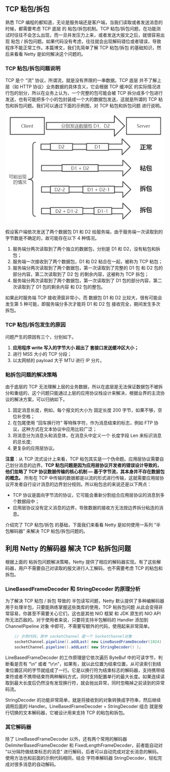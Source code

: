 ## TCP 粘包/拆包

熟悉 TCP 编程的都知道，无论是服务端还是客户端，当我们读取或者发送消息的时候，都需要考虑 TCP 底层 的 粘包/拆包机制。TCP 粘包/拆包问题，在功能测试时往往不会怎么出现，而一旦并发压力上来，或者发送大报文之后，就很容易出现 粘包 / 拆包问题。如果代码没有考虑，往往就会出现解码错位或者错误，导致程序不能正常工作。本篇博文，我们先简单了解 TCP 粘包/拆包 的基础知识，然后来看看 Netty 是如何解决这个问题的。

### TCP 粘包/拆包问题说明

TCP 是个 “流” 协议，所谓流，就是没有界限的一串数据。TCP 底层 并不了解上层（如 HTTP 协议）业务数据的具体含义，它会根据 TCP 缓冲区 的实际情况进行包的划分，所以在业务上认为，一个完整的包可能会被 TCP 拆分成多个包进行发送，也有可能把多个小的包封装成一个大的数据包发送，这就是所谓的 TCP 粘包和拆包问题。我们可以通过下面的示例图，对 TCP 粘包和拆包问题 进行说明。

![avatar](../../../images/Netty/TCP粘包拆包问题.png)

假设客户端依次发送了两个数据包 D1 和 D2 给服务端，由于服务端一次读取到的字节数是不确定的，故可能存在以下 4 种情况。

1. 服务端分两次读取到了两个独立的数据包，分别是 D1 和 D2，没有粘包和拆包；
2. 服务端一次接收到了两个数据包，D1 和 D2 粘合在一起，被称为 TCP 粘包；
3. 服务端分两次读取到了两个数据包，第一次读取到了完整的 D1 包 和 D2 包的部分内容，第二次读取到了 D2 包 的剩余内容，这被称为 TCP 拆包；
4. 服务端分两次读取到了两个数据包，第一次读取到了 D1 包的部分内容，第二次读取到了 D1 包的剩余内容 和 D2 包的整包。

如果此时服务端 TCP 接收滑窗非常小，而 数据包 D1 和 D2 比较大，很有可能会发生第 5 种可能，即服务端分多次才能将 D1 和 D2 包 接收完全，期间发生多次拆包。

### TCP 粘包/拆包发生的原因

问题产生的原因有三个，分别如下。

1. **应用程序 write 写入的字节大小 超出了 套接口发送缓冲区大小；**
2. 进行 MSS 大小的 TCP 分段；
3. 以太网帧的 payload 大于 MTU 进行 IP 分片。

### 粘拆包问题的解决策略

由于底层的 TCP 无法理解上层的业务数据，所以在底层是无法保证数据包不被拆分和重组的，这个问题只能通过上层的应用协议栈设计来解决，根据业界的主流协议的解决方案，可以归纳如下。

1. 固定消息长度，例如，每个报文的大小为 固定长度 200 字节，如果不够，空位补空格；
2. 在包尾使用 “回车换行符” 等特殊字符，作为消息结束的标志，例如 FTP 协议，这种方式在文本协议中应用比较广泛；
3. 将消息分为消息头和消息体，在消息头中定义一个 长度字段 Len 来标识消息的总长度;
4. 更复杂的应用层协议。

**注意**：从 TCP 流式设计上来看，TCP 粘包其实是一个伪命题。应用层协议需要自己划分消息的边界。**TCP 粘包问题是因为应用层协议开发者的错误设计导致的，他们忽略了 TCP 协议数据传输的核心机制 — 基于字节流，其本身并不存在数据包的概念。** 所有在 TCP 中传输的数据都是以流的形式进行传输，这就需要应用层协议开发者自行设计消息的边界划分规则。所以粘包总的来说还是以下两点：

- TCP 协议是面向字节流的协议，它可能会重新分割组合应用层协议的消息到多个数据段中；
- 应用层协议没有定义消息的边界，导致数据的接收方无法按边界拆分粘连的消息。

介绍完了 TCP 粘包/拆包 的基础，下面我们来看看 Netty 是如何使用一系列 “半包解码器” 来解决 TCP 粘包/拆包问题的。

## 利用 Netty 的解码器 解决 TCP 粘拆包问题

根据上面的 粘拆包问题解决策略，Netty 提供了相应的解码器实现。有了这些解码器，用户不需要自己对读取的报文进行人工解码，也不需要考虑 TCP 的粘包和拆包。

### LineBasedFrameDecoder 和 StringDecoder 的原理分析

为了解决 TCP 粘包 / 拆包 导致的 半包读写问题，Netty 默认提供了多种编解码器用于处理半包，只要能熟练掌握这些类库的使用，TCP 粘拆包问题 从此会变得非常容易，你甚至不需要关心它们，这也是其他 NIO 框架 和 JDK 原生的 NIO API 所无法匹敌的。对于使用者来说，只要将支持半包解码的 Handler 添加到 ChannelPipeline 对象 中即可，不需要写额外的代码，使用起来非常简单。

```java
    // 示例代码，其中 socketChannel 是一个 SocketChannel对象
    socketChannel.pipeline().addLast( new LineBasedFrameDecoder(1024) );
    socketChannel.pipeline().addLast( new StringDecoder() );
```

LineBasedFrameDecoder 的工作原理是它依次遍历 ByteBuf 中的可读字节，判断看是否有 “\n” 或者 “\r\n”，如果有，就以此位置为结束位置，从可读索引到结束位置区间的字节就组成了一行。它是以换行符为结束标志的解码器，支持携带结束符或者不携带结束符两种解码方式，同时支持配置单行的最大长度。如果连续读取到最大长度后仍然没有发现换行符，就会抛出异常，同时忽略掉之前读到的异常码流。

StringDecoder 的功能非常简单，就是将接收到的对象转换成字符串，然后继续调用后面的 Handler。LineBasedFrameDecoder + StringDecoder 组合 就是按行切换的文本解码器，它被设计用来支持 TCP 的粘包和拆包。

### 其它解码器

除了 LineBasedFrameDecoder 以外，还有两个常用的解码器 DelimiterBasedFrameDecoder 和 FixedLengthFrameDecoder，前者能自动对 “以分隔符做结束标志的消息” 进行解码，后者可以自动完成对定长消息的解码。使用方法也和前面的示例代码相同，结合 字符串解码器 StringDecoder，轻松完成对很多消息的自动解码。
